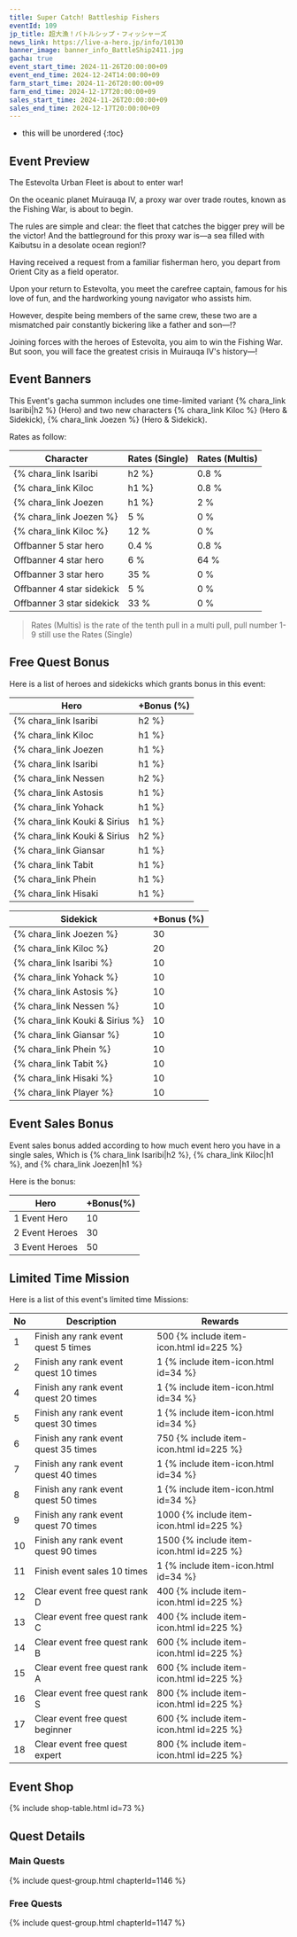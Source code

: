 ```yaml
---
title: Super Catch! Battleship Fishers
eventId: 109
jp_title: 超大漁！バトルシップ・フィッシャーズ
news_link: https://live-a-hero.jp/info/10130
banner_image: banner_info_BattleShip2411.jpg
gacha: true
event_start_time: 2024-11-26T20:00:00+09
event_end_time: 2024-12-24T14:00:00+09
farm_start_time: 2024-11-26T20:00:00+09
farm_end_time: 2024-12-17T20:00:00+09
sales_start_time: 2024-11-26T20:00:00+09
sales_end_time: 2024-12-17T20:00:00+09
---
```


* this will be unordered
{:toc}

## Event Preview

The Estevolta Urban Fleet is about to enter war!

On the oceanic planet Muirauqa IV, a proxy war over trade routes, known as the Fishing War, is about to begin.

The rules are simple and clear: the fleet that catches the bigger prey will be the victor!
And the battleground for this proxy war is—a sea filled with Kaibutsu in a desolate ocean region!?

Having received a request from a familiar fisherman hero, you depart from Orient City as a field operator.

Upon your return to Estevolta, you meet the carefree captain, famous for his love of fun, and the hardworking young navigator who assists him.

However, despite being members of the same crew, these two are a mismatched pair constantly bickering like a father and son—!?

Joining forces with the heroes of Estevolta, you aim to win the Fishing War. But soon, you will face the greatest crisis in Muirauqa IV's history—!

## Event Banners

This Event's gacha summon includes one time-limited variant {% chara_link Isaribi|h2 %} (Hero) and two new characters {% chara_link Kiloc %} (Hero & Sidekick), {% chara_link Joezen %} (Hero & Sidekick).

Rates as follow:

| Character                                                | Rates (Single) | Rates (Multis) |
|----------------------------------------------------------|----------------|----------------|
| {% chara_link Isaribi|h2 %}                               | 0.8 %            | 1.6 %            |
| {% chara_link Kiloc|h1 %}                              | 0.8 %            | 1.6 %            |
| {% chara_link Joezen|h1 %}                             | 2 %              | 32 %             |
| {% chara_link Joezen %}                                 | 5 %              | 0 %             |
| {% chara_link Kiloc %}                                   | 12 %             | 0 %             |
| Offbanner 5 star hero                                    | 0.4 %            | 0.8 %            |
| Offbanner 4 star hero                                    | 6 %              | 64 %             |
| Offbanner 3 star hero                                    | 35 %             | 0 %              |
| Offbanner 4 star sidekick                                | 5 %              | 0 %              |
| Offbanner 3 star sidekick                                | 33 %             | 0 %              |

>Rates (Multis) is the rate of the tenth pull in a multi pull, pull number 1-9 still use the Rates (Single)

## Free Quest Bonus

Here is a list of heroes and sidekicks which grants bonus in this event:

| Hero | +Bonus (%)|
|------------|--------------|
| {% chara_link Isaribi|h2 %} | 40 |
| {% chara_link Kiloc|h1 %}  | 40 |
| {% chara_link Joezen|h1 %}  | 30 |
| {% chara_link Isaribi|h1 %} | 10 |
| {% chara_link Nessen|h2 %}  | 20 |
| {% chara_link Astosis|h1 %} | 20 | 
| {% chara_link Yohack|h1 %} | 10 | 
| {% chara_link Kouki & Sirius|h1 %} | 20 |
| {% chara_link Kouki & Sirius|h2 %} | 20 | 
| {% chara_link Giansar|h1 %} | 20 | 
| {% chara_link Tabit|h1 %} | 20 | 
| {% chara_link Phein|h1 %} | 10 | 
| {% chara_link Hisaki|h1 %} | 10 | 

| Sidekick | +Bonus (%) |
|-------------|---------------|
| {% chara_link Joezen %} | 30 | 
| {% chara_link Kiloc %}  | 20 | 
| {% chara_link Isaribi %}  | 10 | 
| {% chara_link Yohack %}  | 10 | 
| {% chara_link Astosis %}  | 10 |
| {% chara_link Nessen %}  | 10 | 
| {% chara_link Kouki & Sirius %}  | 10 | 
| {% chara_link Giansar %}  | 10 | 
| {% chara_link Phein %}  | 10 | 
| {% chara_link Tabit %}  | 10 | 
| {% chara_link Hisaki %}  | 10 | 
| {% chara_link Player %} | 10 | 

## Event Sales Bonus

Event sales bonus added according to how much event hero you have in a single sales, Which is
{% chara_link Isaribi|h2 %}, {% chara_link Kiloc|h1 %}, and {% chara_link Joezen|h1 %}

Here is the bonus:

| Hero   | +Bonus(%) |
|--------|-----------|
| 1 Event Hero   |     10    |
| 2 Event Heroes |     30    |
| 3 Event Heroes |     50    |

## Limited Time Mission

Here is a list of this event's limited time Missions:

| No  | Description      | Rewards      |
|----|-----------------------------------------------------------|----------------|
| 1  | Finish any rank event quest 5 times | 500 {% include item-icon.html id=225 %}    |
| 2  | Finish any rank event quest 10 times | 1 {% include item-icon.html id=34 %}    |
| 4  | Finish any rank event quest 20 times | 1 {% include item-icon.html id=34 %}    |
| 5  | Finish any rank event quest 30 times | 1 {% include item-icon.html id=34 %}    |
| 6  | Finish any rank event quest 35 times | 750 {% include item-icon.html id=225 %}    |
| 7  | Finish any rank event quest 40 times | 1 {% include item-icon.html id=34 %}    |
| 8  | Finish any rank event quest 50 times | 1 {% include item-icon.html id=34 %}    |
| 9  | Finish any rank event quest 70 times | 1000 {% include item-icon.html id=225 %}    |
| 10  | Finish any rank event quest 90 times | 1500 {% include item-icon.html id=225 %}    |
| 11  | Finish event sales 10 times | 1 {% include item-icon.html id=34 %}    |
| 12 | Clear event free quest rank D  | 400 {% include item-icon.html id=225 %}    |
| 13 | Clear event free quest rank C  | 400 {% include item-icon.html id=225 %}    |
| 14 | Clear event free quest rank B  | 600 {% include item-icon.html id=225 %}    |
| 15 | Clear event free quest rank A  | 600 {% include item-icon.html id=225 %}    |
| 16 | Clear event free quest rank S  | 800 {% include item-icon.html id=225 %}    |
| 17 | Clear event free quest beginner  | 600 {% include item-icon.html id=225 %}    |
| 18 | Clear event free quest expert  | 800 {% include item-icon.html id=225 %}    |

## Event Shop

{% include shop-table.html id=73 %}

## Quest Details

### Main Quests

{% include quest-group.html chapterId=1146 %}

### Free Quests

{% include quest-group.html chapterId=1147 %}
